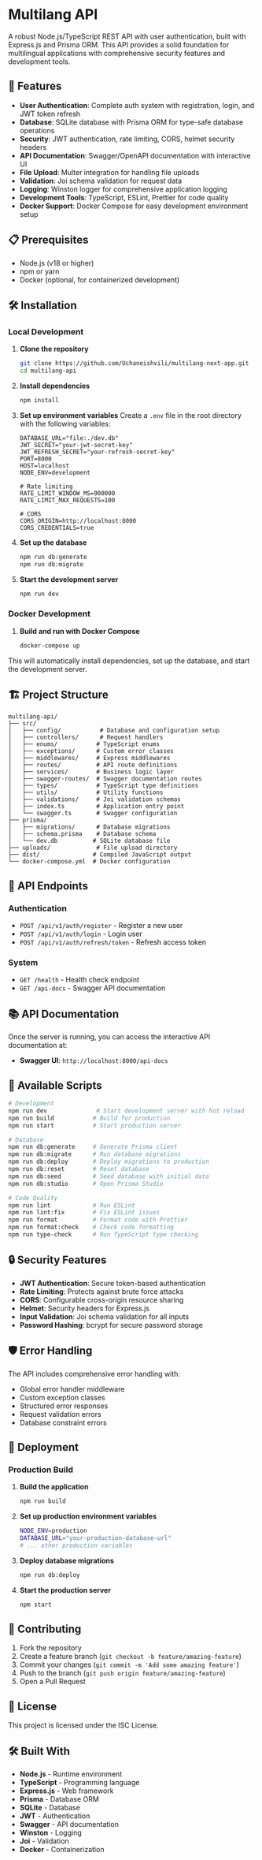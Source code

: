 # Multilang API

A robust Node.js/TypeScript REST API with user authentication, built with Express.js and Prisma ORM. This API provides a solid foundation for multilingual applications with comprehensive security features and development tools.

## 🚀 Features

- **User Authentication**: Complete auth system with registration, login, and JWT token refresh
- **Database**: SQLite database with Prisma ORM for type-safe database operations
- **Security**: JWT authentication, rate limiting, CORS, helmet security headers
- **API Documentation**: Swagger/OpenAPI documentation with interactive UI
- **File Upload**: Multer integration for handling file uploads
- **Validation**: Joi schema validation for request data
- **Logging**: Winston logger for comprehensive application logging
- **Development Tools**: TypeScript, ESLint, Prettier for code quality
- **Docker Support**: Docker Compose for easy development environment setup

## 📋 Prerequisites

- Node.js (v18 or higher)
- npm or yarn
- Docker (optional, for containerized development)

## 🛠️ Installation

### Local Development

1. **Clone the repository**

   ```bash
   git clone https://github.com/Uchaneishvili/multilang-next-app.git
   cd multilang-api
   ```

2. **Install dependencies**

   ```bash
   npm install
   ```

3. **Set up environment variables**
   Create a `.env` file in the root directory with the following variables:

   ```env
   DATABASE_URL="file:./dev.db"
   JWT_SECRET="your-jwt-secret-key"
   JWT_REFRESH_SECRET="your-refresh-secret-key"
   PORT=8000
   HOST=localhost
   NODE_ENV=development

   # Rate limiting
   RATE_LIMIT_WINDOW_MS=900000
   RATE_LIMIT_MAX_REQUESTS=100

   # CORS
   CORS_ORIGIN=http://localhost:8000
   CORS_CREDENTIALS=true
   ```

4. **Set up the database**

   ```bash
   npm run db:generate
   npm run db:migrate
   ```

5. **Start the development server**
   ```bash
   npm run dev
   ```

### Docker Development

1. **Build and run with Docker Compose**
   ```bash
   docker-compose up
   ```

This will automatically install dependencies, set up the database, and start the development server.

## 🏗️ Project Structure

```
multilang-api/
├── src/
│   ├── config/           # Database and configuration setup
│   ├── controllers/      # Request handlers
│   ├── enums/           # TypeScript enums
│   ├── exceptions/      # Custom error classes
│   ├── middlewares/     # Express middlewares
│   ├── routes/          # API route definitions
│   ├── services/        # Business logic layer
│   ├── swagger-routes/  # Swagger documentation routes
│   ├── types/           # TypeScript type definitions
│   ├── utils/           # Utility functions
│   ├── validations/     # Joi validation schemas
│   ├── index.ts         # Application entry point
│   └── swagger.ts       # Swagger configuration
├── prisma/
│   ├── migrations/      # Database migrations
│   ├── schema.prisma    # Database schema
│   └── dev.db          # SQLite database file
├── uploads/             # File upload directory
├── dist/               # Compiled JavaScript output
└── docker-compose.yml  # Docker configuration
```

## 🔗 API Endpoints

### Authentication

- `POST /api/v1/auth/register` - Register a new user
- `POST /api/v1/auth/login` - Login user
- `POST /api/v1/auth/refresh/token` - Refresh access token

### System

- `GET /health` - Health check endpoint
- `GET /api-docs` - Swagger API documentation

## 📚 API Documentation

Once the server is running, you can access the interactive API documentation at:

- **Swagger UI**: `http://localhost:8000/api-docs`

## 🧪 Available Scripts

```bash
# Development
npm run dev              # Start development server with hot reload
npm run build           # Build for production
npm run start           # Start production server

# Database
npm run db:generate     # Generate Prisma client
npm run db:migrate      # Run database migrations
npm run db:deploy       # Deploy migrations to production
npm run db:reset        # Reset database
npm run db:seed         # Seed database with initial data
npm run db:studio       # Open Prisma Studio

# Code Quality
npm run lint            # Run ESLint
npm run lint:fix        # Fix ESLint issues
npm run format          # Format code with Prettier
npm run format:check    # Check code formatting
npm run type-check      # Run TypeScript type checking
```

## 🔒 Security Features

- **JWT Authentication**: Secure token-based authentication
- **Rate Limiting**: Protects against brute force attacks
- **CORS**: Configurable cross-origin resource sharing
- **Helmet**: Security headers for Express.js
- **Input Validation**: Joi schema validation for all inputs
- **Password Hashing**: bcrypt for secure password storage

## 🛡️ Error Handling

The API includes comprehensive error handling with:

- Global error handler middleware
- Custom exception classes
- Structured error responses
- Request validation errors
- Database constraint errors

## 🚀 Deployment

### Production Build

1. **Build the application**

   ```bash
   npm run build
   ```

2. **Set up production environment variables**

   ```bash
   NODE_ENV=production
   DATABASE_URL="your-production-database-url"
   # ... other production variables
   ```

3. **Deploy database migrations**

   ```bash
   npm run db:deploy
   ```

4. **Start the production server**
   ```bash
   npm start
   ```

## 🤝 Contributing

1. Fork the repository
2. Create a feature branch (`git checkout -b feature/amazing-feature`)
3. Commit your changes (`git commit -m 'Add some amazing feature'`)
4. Push to the branch (`git push origin feature/amazing-feature`)
5. Open a Pull Request

## 📝 License

This project is licensed under the ISC License.

## 🛠️ Built With

- **Node.js** - Runtime environment
- **TypeScript** - Programming language
- **Express.js** - Web framework
- **Prisma** - Database ORM
- **SQLite** - Database
- **JWT** - Authentication
- **Swagger** - API documentation
- **Winston** - Logging
- **Joi** - Validation
- **Docker** - Containerization

